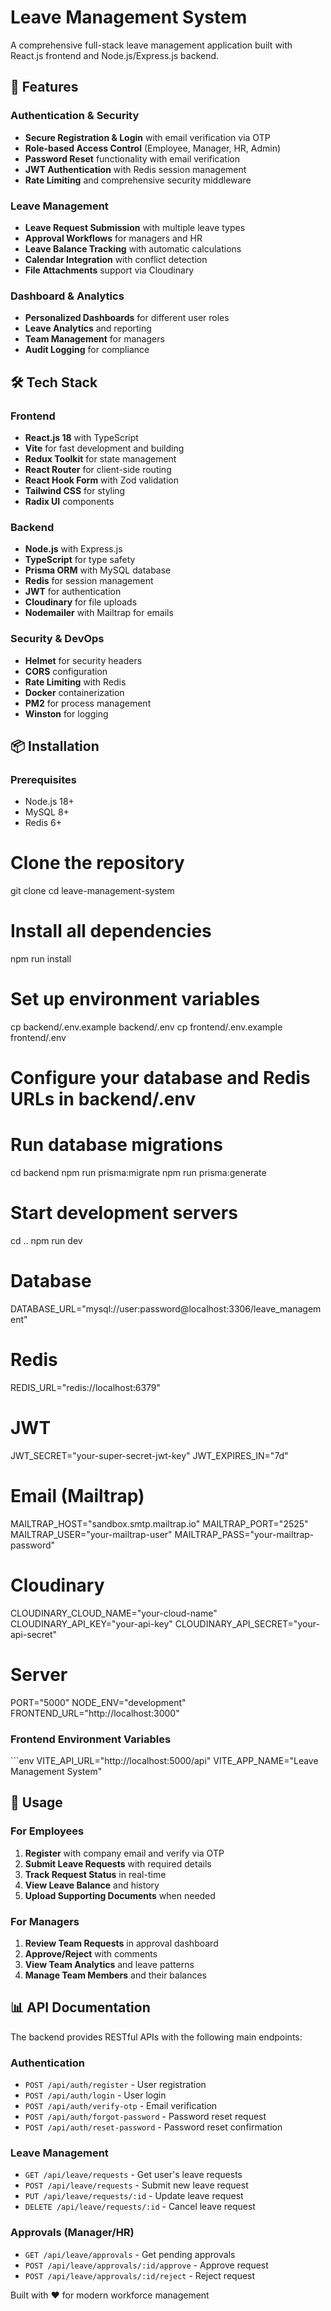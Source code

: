 # Leave Management System

A comprehensive full-stack leave management application built with React.js frontend and Node.js/Express.js backend.

## 🚀 Features

### Authentication & Security
- **Secure Registration & Login** with email verification via OTP
- **Role-based Access Control** (Employee, Manager, HR, Admin)
- **Password Reset** functionality with email verification
- **JWT Authentication** with Redis session management
- **Rate Limiting** and comprehensive security middleware

### Leave Management
- **Leave Request Submission** with multiple leave types
- **Approval Workflows** for managers and HR
- **Leave Balance Tracking** with automatic calculations
- **Calendar Integration** with conflict detection
- **File Attachments** support via Cloudinary

### Dashboard & Analytics
- **Personalized Dashboards** for different user roles
- **Leave Analytics** and reporting
- **Team Management** for managers
- **Audit Logging** for compliance

## 🛠 Tech Stack

### Frontend
- **React.js 18** with TypeScript
- **Vite** for fast development and building
- **Redux Toolkit** for state management
- **React Router** for client-side routing
- **React Hook Form** with Zod validation
- **Tailwind CSS** for styling
- **Radix UI** components

### Backend
- **Node.js** with Express.js
- **TypeScript** for type safety
- **Prisma ORM** with MySQL database
- **Redis** for session management
- **JWT** for authentication
- **Cloudinary** for file uploads
- **Nodemailer** with Mailtrap for emails

### Security & DevOps
- **Helmet** for security headers
- **CORS** configuration
- **Rate Limiting** with Redis
- **Docker** containerization
- **PM2** for process management
- **Winston** for logging

## 📦 Installation

### Prerequisites
- Node.js 18+ 
- MySQL 8+
- Redis 6+



# Clone the repository
git clone <repository-url>
cd leave-management-system


# Install all dependencies
npm run install

# Set up environment variables
cp backend/.env.example backend/.env
cp frontend/.env.example frontend/.env

# Configure your database and Redis URLs in backend/.env

# Run database migrations
cd backend
npm run prisma:migrate
npm run prisma:generate

# Start development servers
cd ..
npm run dev


# Database
DATABASE_URL="mysql://user:password@localhost:3306/leave_management"

# Redis
REDIS_URL="redis://localhost:6379"

# JWT
JWT_SECRET="your-super-secret-jwt-key"
JWT_EXPIRES_IN="7d"

# Email (Mailtrap)
MAILTRAP_HOST="sandbox.smtp.mailtrap.io"
MAILTRAP_PORT="2525"
MAILTRAP_USER="your-mailtrap-user"
MAILTRAP_PASS="your-mailtrap-password"

# Cloudinary
CLOUDINARY_CLOUD_NAME="your-cloud-name"
CLOUDINARY_API_KEY="your-api-key"
CLOUDINARY_API_SECRET="your-api-secret"

# Server
PORT="5000"
NODE_ENV="development"
FRONTEND_URL="http://localhost:3000"


### Frontend Environment Variables
\`\`\`env
VITE_API_URL="http://localhost:5000/api"
VITE_APP_NAME="Leave Management System"

## 📱 Usage

### For Employees
1. **Register** with company email and verify via OTP
2. **Submit Leave Requests** with required details
3. **Track Request Status** in real-time
4. **View Leave Balance** and history
5. **Upload Supporting Documents** when needed

### For Managers
1. **Review Team Requests** in approval dashboard
2. **Approve/Reject** with comments
3. **View Team Analytics** and leave patterns
4. **Manage Team Members** and their balances





## 📊 API Documentation

The backend provides RESTful APIs with the following main endpoints:

### Authentication
- `POST /api/auth/register` - User registration
- `POST /api/auth/login` - User login
- `POST /api/auth/verify-otp` - Email verification
- `POST /api/auth/forgot-password` - Password reset request
- `POST /api/auth/reset-password` - Password reset confirmation

### Leave Management
- `GET /api/leave/requests` - Get user's leave requests
- `POST /api/leave/requests` - Submit new leave request
- `PUT /api/leave/requests/:id` - Update leave request
- `DELETE /api/leave/requests/:id` - Cancel leave request

### Approvals (Manager/HR)
- `GET /api/leave/approvals` - Get pending approvals
- `POST /api/leave/approvals/:id/approve` - Approve request
- `POST /api/leave/approvals/:id/reject` - Reject request




Built with ❤️ for modern workforce management
